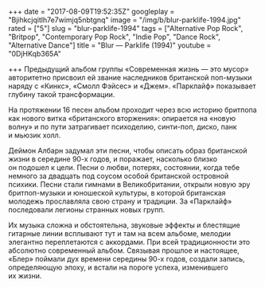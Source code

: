 +++
date = "2017-08-09T19:52:35Z"
googleplay = "Bjihkcjqitlh7e7wimjq5nbtgnq"
image = "/img/b/blur-parklife-1994.jpg"
rated = ["5"]
slug = "blur-parklife-1994"
tags = ["Alternative Pop Rock", "Britpop", "Contemporary Pop Rock", "Indie Pop", "Dance Rock", "Alternative Dance"]
title = "Blur — Parklife (1994)"
youtube = "0DjHKqb365A"

+++
Предыдущий альбом группы &laquo;Современная жизнь&nbsp;&mdash; это мусор&raquo; авторитетно присвоил ей&nbsp;звание наследников британской поп-музыки наряду с&nbsp;&laquo;Кинкс&raquo;, &laquo;Смолл Фэйсес&raquo; и&nbsp;&laquo;Джем&raquo;. &laquo;Парклайф&raquo; показывает глубину такой трансформации. 

На&nbsp;протяжении 16&nbsp;песен альбом проходит через всю историю бритпопа как нового витка &laquo;британского вторжения&raquo;: опирается на&nbsp;&laquo;новую волну&raquo; и&nbsp;по&nbsp;пути затрагивает психоделию, синти-поп, диско, панк и&nbsp;мьюзик холл. 

Деймон Албарн задумал эти песни, чтобы описать образ британской жизни в&nbsp;середине 90-х годов, и&nbsp;поражает, насколько близко он&nbsp;подошел к&nbsp;цели. Песни о&nbsp;любви, потерях, состоянии, когда тебе немного за&nbsp;двадцать под соусом особой британской островной психики. Песни стали гимнами в&nbsp;Великобритании, открыли новую эру бритпоп-музыки и&nbsp;юношеской культуры, в&nbsp;которой британская молодежь прославляла свою страну и&nbsp;традиции. За&nbsp;&laquo;Парклайф&raquo; последовали легионы странных новых групп. 

Их&nbsp;музыка сложна и&nbsp;обстоятельна, звуковые эффекты и&nbsp;блестящие гитарные линии всплывают тут и&nbsp;там на&nbsp;всем альбоме, мелодии элегантно переплетаются с&nbsp;аккордами. При всей традиционности это абсолютно современный альбом. Связывая прошлое и&nbsp;настоящее, &laquo;Блер&raquo; поймали дух времени середины 90-х годов, создали запись, определяющую эпоху, и&nbsp;встали на&nbsp;пороге успеха, изменившего их&nbsp;жизни.
